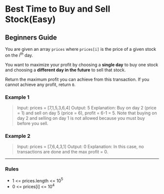 # Best Time to Buy and Sell Stock(Easy)

## Beginners Guide

You are given an array `prices` where `prices[i]` is the price of a given stock on the i$^{th}$ day.

You want to maximize your profit by choosing a **single day** to buy one stock and choosing a **different day in the future** to sell that stock.

Return the maximum profit you can achieve from this transaction. If you cannot achieve any profit, return `0`.

### Example 1

> Input: prices = [7,1,5,3,6,4]
Output: 5
Explanation: Buy on day 2 (price = 1) and sell on day 5 (price = 6), profit = 6-1 = 5.
Note that buying on day 2 and selling on day 1 is not allowed because you must buy before you sell.

### Example 2

> Input: prices = [7,6,4,3,1]
Output: 0
Explanation: In this case, no transactions are done and the max profit = 0.

---

### Rules

* 1 <= prices.length <= 10$^5$
* 0 <= prices[i] <= 10$^4$
